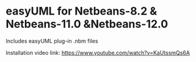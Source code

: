 # easyUML for Netbeans-8.2 & Netbeans-11.0 &Netbeans-12.0
Includes easyUML plug-in .nbm files

Installation video link:
https://www.youtube.com/watch?v=KaUtssmQs6A
